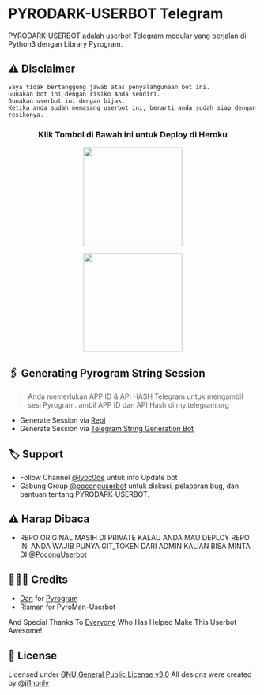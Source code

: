 
# PYRODARK-USERBOT Telegram

PYRODARK-USERBOT adalah userbot Telegram modular yang berjalan di Python3 dengan Library Pyrogram.

## ⚠️ Disclaimer

```
Saya tidak bertanggung jawab atas penyalahgunaan bot ini.
Gunakan bot ini dengan risiko Anda sendiri.
Gunakan userbot ini dengan bijak.
Ketika anda sudah memasang userbot ini, berarti anda sudah siap dengan resikonya.
```

<h3 align="center">Klik Tombol di Bawah ini untuk Deploy di Heroku</h3>

<p align="center"><a href="https://dashboard.heroku.com/new?template=https://github.com/ji1nonly/PYRODARK-USERBOT"><img src="https://img.shields.io/badge/Deploy%20Lewat%20Web%20Heroku-blueviolet?style=for-the-badge&logo=heroku" width="200"" /></a></p>

<p align="center"><a href="https://telegram.dog/XTZ_HerokuBot?start=amkxbm9ubHkvUFlST0RBUkstVVNFUkJPVCBtYXN0ZXI"><img src="https://img.shields.io/badge/Deploy%20Lewat%20Bot%20Heroku-blueviolet?style=for-the-badge&logo=heroku" width="200"" /></a></p>


## 🖇 Generating Pyrogram String Session
    
> Anda memerlukan APP ID & API HASH Telegram untuk mengambil sesi Pyrogram. ambil APP ID dan API Hash di my.telegram.org
- Generate Session via <a href="https://repl.it/@mrismanaziz/stringen?lite=1&outputonly=1">Repl</a>
- Generate Session via <a href="https://t.me/StringManRobot">Telegram String Generation Bot</a>

## 🏷 Support

- Follow Channel [@lyoc0de](https://t.me/lyoc0de) untuk info Update bot 
- Gabung Group [@poconguserbot](https://t.me/poconguserbot) untuk diskusi, pelaporan bug, dan bantuan tentang PYRODARK-USERBOT.

## ⚠️ Harap Dibaca
- REPO ORIGINAL MASIH DI PRIVATE KALAU ANDA MAU DEPLOY REPO INI ANDA WAJIB PUNYA GIT_TOKEN DARI ADMIN KALIAN BISA MINTA DI [@PocongUserbot](https://t.me/poconguserbot)


## 👨🏻‍💻 Credits
-  [Dan](https://github.com/delivrance) for [Pyrogram](https://github.com/pyrogram/pyrogram)
-  [Risman](https://github.com/mrismanaziz) for [PyroMan-Userbot](https://github.com/mrismanaziz/PyroMan-Userbot)

And Special Thanks To [Everyone](https://github.com/ji1nonly/PYRODARK-USERBOT/graphs/contributors) Who Has Helped Make This Userbot Awesome!

## 📑 License
Licensed under [GNU General Public License v3.0](https://github.com/ji1nonly/PYRODARK-USERBOT/blob/Man-Userbot/LICENSE) All designs were created by [@ji1nonly](https://github.com/ji1nonly)
